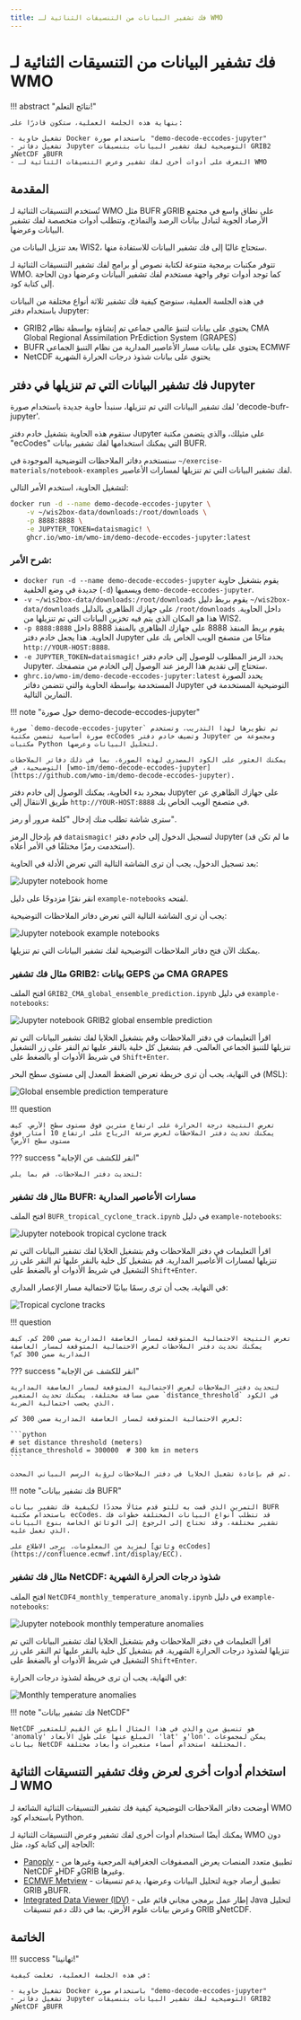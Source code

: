 ```yaml
---
title: فك تشفير البيانات من التنسيقات الثنائية لـ WMO
---
```


# فك تشفير البيانات من التنسيقات الثنائية لـ WMO

!!! abstract "نتائج التعلم!"

    بنهاية هذه الجلسة العملية، ستكون قادرًا على:

    - تشغيل حاوية Docker باستخدام صورة "demo-decode-eccodes-jupyter"
    - تشغيل دفاتر Jupyter التوضيحية لفك تشفير البيانات بتنسيقات GRIB2 وNetCDF وBUFR
    - التعرف على أدوات أخرى لفك تشفير وعرض التنسيقات الثنائية لـ WMO

## المقدمة

تُستخدم التنسيقات الثنائية لـ WMO مثل BUFR وGRIB على نطاق واسع في مجتمع الأرصاد الجوية لتبادل بيانات الرصد والنماذج، وتتطلب أدوات متخصصة لفك تشفير البيانات وعرضها.

بعد تنزيل البيانات من WIS2، ستحتاج غالبًا إلى فك تشفير البيانات للاستفادة منها.

تتوفر مكتبات برمجية متنوعة لكتابة نصوص أو برامج لفك تشفير التنسيقات الثنائية لـ WMO. كما توجد أدوات توفر واجهة مستخدم لفك تشفير البيانات وعرضها دون الحاجة إلى كتابة كود.

في هذه الجلسة العملية، سنوضح كيفية فك تشفير ثلاثة أنواع مختلفة من البيانات باستخدام دفتر Jupyter:

- GRIB2 يحتوي على بيانات لتنبؤ عالمي جماعي تم إنشاؤه بواسطة نظام CMA Global Regional Assimilation PrEdiction System (GRAPES)
- BUFR يحتوي على بيانات مسار الأعاصير المدارية من نظام التنبؤ الجماعي ECMWF
- NetCDF يحتوي على بيانات شذوذ درجات الحرارة الشهرية

## فك تشفير البيانات التي تم تنزيلها في دفتر Jupyter

لفك تشفير البيانات التي تم تنزيلها، سنبدأ حاوية جديدة باستخدام صورة 'decode-bufr-jupyter'.

ستقوم هذه الحاوية بتشغيل خادم دفتر Jupyter على مثيلك، والذي يتضمن مكتبة "ecCodes" التي يمكنك استخدامها لفك تشفير بيانات BUFR.

سنستخدم دفاتر الملاحظات التوضيحية الموجودة في `~/exercise-materials/notebook-examples` لفك تشفير البيانات التي تم تنزيلها لمسارات الأعاصير.

لتشغيل الحاوية، استخدم الأمر التالي:

```bash
docker run -d --name demo-decode-eccodes-jupyter \
    -v ~/wis2box-data/downloads:/root/downloads \
    -p 8888:8888 \
    -e JUPYTER_TOKEN=dataismagic! \
    ghcr.io/wmo-im/wmo-im/demo-decode-eccodes-jupyter:latest
```

### شرح الأمر:

- `docker run -d --name demo-decode-eccodes-jupyter` يقوم بتشغيل حاوية جديدة في وضع الخلفية (`-d`) ويسميها `demo-decode-eccodes-jupyter`.
- `-v ~/wis2box-data/downloads:/root/downloads` يقوم بربط دليل `~/wis2box-data/downloads` على جهازك الظاهري بالدليل `/root/downloads` داخل الحاوية. هذا هو المكان الذي يتم فيه تخزين البيانات التي تم تنزيلها من WIS2.
- `-p 8888:8888` يقوم بربط المنفذ 8888 على جهازك الظاهري بالمنفذ 8888 داخل الحاوية. هذا يجعل خادم دفتر Jupyter متاحًا من متصفح الويب الخاص بك على `http://YOUR-HOST:8888`.
- `-e JUPYTER_TOKEN=dataismagic!` يحدد الرمز المطلوب للوصول إلى خادم دفتر Jupyter. ستحتاج إلى تقديم هذا الرمز عند الوصول إلى الخادم من متصفحك.
- `ghrc.io/wmo-im/demo-decode-eccodes-jupyter:latest` يحدد الصورة المستخدمة بواسطة الحاوية والتي تتضمن دفاتر Jupyter التوضيحية المستخدمة في التمارين التالية.

!!! note "حول صورة demo-decode-eccodes-jupyter"

    صورة `demo-decode-eccodes-jupyter` تم تطويرها لهذا التدريب، وتستخدم صورة أساسية تتضمن مكتبة ecCodes وتضيف خادم دفتر Jupyter ومجموعة من مكتبات Python لتحليل البيانات وعرضها.

    يمكنك العثور على الكود المصدري لهذه الصورة، بما في ذلك دفاتر الملاحظات التوضيحية، في [wmo-im/demo-decode-eccodes-jupyter](https://github.com/wmo-im/demo-decode-eccodes-jupyter).

بمجرد بدء الحاوية، يمكنك الوصول إلى خادم دفتر Jupyter على جهازك الظاهري عن طريق الانتقال إلى `http://YOUR-HOST:8888` في متصفح الويب الخاص بك.

سترى شاشة تطلب منك إدخال "كلمة مرور أو رمز".

قم بإدخال الرمز `dataismagic!` لتسجيل الدخول إلى خادم دفتر Jupyter (ما لم تكن قد استخدمت رمزًا مختلفًا في الأمر أعلاه).

بعد تسجيل الدخول، يجب أن ترى الشاشة التالية التي تعرض الأدلة في الحاوية:

![Jupyter notebook home](../assets/img/jupyter-files-screen1.png)

انقر نقرًا مزدوجًا على دليل `example-notebooks` لفتحه.

يجب أن ترى الشاشة التالية التي تعرض دفاتر الملاحظات التوضيحية:

![Jupyter notebook example notebooks](../assets/img/jupyter-files-screen2.png)

يمكنك الآن فتح دفاتر الملاحظات التوضيحية لفك تشفير البيانات التي تم تنزيلها.

### مثال فك تشفير GRIB2: بيانات GEPS من CMA GRAPES

افتح الملف `GRIB2_CMA_global_ensemble_prediction.ipynb` في دليل `example-notebooks`:

![Jupyter notebook GRIB2 global ensemble prediction](../assets/img/jupyter-grib2-global-ensemble-prediction.png)

اقرأ التعليمات في دفتر الملاحظات وقم بتشغيل الخلايا لفك تشفير البيانات التي تم تنزيلها للتنبؤ الجماعي العالمي. قم بتشغيل كل خلية بالنقر عليها ثم النقر على زر التشغيل في شريط الأدوات أو بالضغط على `Shift+Enter`.

في النهاية، يجب أن ترى خريطة تعرض الضغط المعدل إلى مستوى سطح البحر (MSL):

![Global ensemble prediction temperature](../assets/img/grib2-global-ensemble-prediction-map.png)

!!! question 

    تعرض النتيجة درجة الحرارة على ارتفاع مترين فوق مستوى سطح الأرض. كيف يمكنك تحديث دفتر الملاحظات لعرض سرعة الرياح على ارتفاع 10 أمتار فوق مستوى سطح الأرض؟

??? success "انقر للكشف عن الإجابة"

    لتحديث دفتر الملاحظات، قم بما يلي:

### مثال فك تشفير BUFR: مسارات الأعاصير المدارية

افتح الملف `BUFR_tropical_cyclone_track.ipynb` في دليل `example-notebooks`:

![Jupyter notebook tropical cyclone track](../assets/img/jupyter-tropical-cyclone-track.png)

اقرأ التعليمات في دفتر الملاحظات وقم بتشغيل الخلايا لفك تشفير البيانات التي تم تنزيلها لمسارات الأعاصير المدارية. قم بتشغيل كل خلية بالنقر عليها ثم النقر على زر التشغيل في شريط الأدوات أو بالضغط على `Shift+Enter`.

في النهاية، يجب أن ترى رسمًا بيانيًا لاحتمالية مسار الإعصار المداري:

![Tropical cyclone tracks](../assets/img/tropical-cyclone-track-map.png)

!!! question 

    تعرض النتيجة الاحتمالية المتوقعة لمسار العاصفة المدارية ضمن 200 كم. كيف يمكنك تحديث دفتر الملاحظات لعرض الاحتمالية المتوقعة لمسار العاصفة المدارية ضمن 300 كم؟

??? success "انقر للكشف عن الإجابة"

    لتحديث دفتر الملاحظات لعرض الاحتمالية المتوقعة لمسار العاصفة المدارية ضمن مسافة مختلفة، يمكنك تحديث المتغير `distance_threshold` في الكود الذي يحسب احتمالية الضربة.

    لعرض الاحتمالية المتوقعة لمسار العاصفة المدارية ضمن 300 كم:

    ```python
    # set distance threshold (meters)
    distance_threshold = 300000  # 300 km in meters
    ```

    ثم قم بإعادة تشغيل الخلايا في دفتر الملاحظات لرؤية الرسم البياني المحدث.

!!! note "فك تشفير بيانات BUFR"

    التمرين الذي قمت به للتو قدم مثالًا محددًا لكيفية فك تشفير بيانات BUFR باستخدام مكتبة ecCodes. قد تتطلب أنواع البيانات المختلفة خطوات فك تشفير مختلفة، وقد تحتاج إلى الرجوع إلى الوثائق الخاصة بنوع البيانات الذي تعمل عليه.

    لمزيد من المعلومات، يرجى الاطلاع على [وثائق ecCodes](https://confluence.ecmwf.int/display/ECC).

### مثال فك تشفير NetCDF: شذوذ درجات الحرارة الشهرية

افتح الملف `NetCDF4_monthly_temperature_anomaly.ipynb` في دليل `example-notebooks`:

![Jupyter notebook monthly temperature anomalies](../assets/img/jupyter-netcdf4-monthly-temperature-anomalies.png)

اقرأ التعليمات في دفتر الملاحظات وقم بتشغيل الخلايا لفك تشفير البيانات التي تم تنزيلها لشذوذ درجات الحرارة الشهرية. قم بتشغيل كل خلية بالنقر عليها ثم النقر على زر التشغيل في شريط الأدوات أو بالضغط على `Shift+Enter`.

في النهاية، يجب أن ترى خريطة لشذوذ درجات الحرارة:

![Monthly temperature anomalies](../assets/img/netcdf4-monthly-temperature-anomalies-map.png)

!!! note "فك تشفير بيانات NetCDF"

    NetCDF هو تنسيق مرن والذي في هذا المثال أبلغ عن القيم للمتغير 'anomaly' المبلغ عنها على طول الأبعاد 'lat' و'lon'. يمكن لمجموعات بيانات NetCDF المختلفة استخدام أسماء متغيرات وأبعاد مختلفة.

## استخدام أدوات أخرى لعرض وفك تشفير التنسيقات الثنائية لـ WMO

أوضحت دفاتر الملاحظات التوضيحية كيفية فك تشفير التنسيقات الثنائية الشائعة لـ WMO باستخدام كود Python.

يمكنك أيضًا استخدام أدوات أخرى لفك تشفير وعرض التنسيقات الثنائية لـ WMO دون الحاجة إلى كتابة كود، مثل:

- [Panoply](https://www.giss.nasa.gov/tools/panoply/) - تطبيق متعدد المنصات يعرض المصفوفات الجغرافية المرجعية وغيرها من NetCDF وHDF وGRIB وغيرها.
- [ECMWF Metview](https://confluence.ecmwf.int/display/METV/Metview) - تطبيق أرصاد جوية لتحليل البيانات وعرضها، يدعم تنسيقات GRIB وBUFR.
- [Integrated Data Viewer (IDV)](https://www.unidata.ucar.edu/software/idv/) - إطار عمل برمجي مجاني قائم على Java لتحليل وعرض بيانات علوم الأرض، بما في ذلك دعم تنسيقات GRIB وNetCDF.

## الخاتمة

!!! success "تهانينا!"

    في هذه الجلسة العملية، تعلمت كيفية:

    - تشغيل حاوية Docker باستخدام صورة "demo-decode-eccodes-jupyter"
    - تشغيل دفاتر Jupyter التوضيحية لفك تشفير البيانات بتنسيقات GRIB2 وNetCDF وBUFR